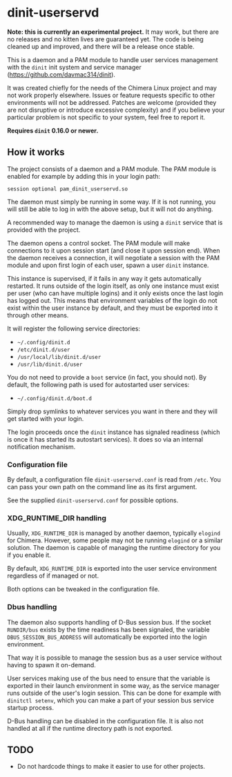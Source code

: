 # dinit-userservd

**Note: this is currently an experimental project.** It may work, but there
are no releases and no kitten lives are guaranteed yet. The code is being
cleaned up and improved, and there will be a release once stable.

This is a daemon and a PAM module to handle user services management with the
`dinit` init system and service manager (https://github.com/davmac314/dinit).

It was created chiefly for the needs of the Chimera Linux project and may not
work properly elsewhere. Issues or feature requests specific to other environments
will not be addressed. Patches are welcome (provided they are not disruptive or
introduce excessive complexity) and if you believe your particular problem is
not specific to your system, feel free to report it.

**Requires `dinit` 0.16.0 or newer.**

## How it works

The project consists of a daemon and a PAM module. The PAM module is enabled
for example by adding this in your login path:

```
session optional pam_dinit_userservd.so
```

The daemon must simply be running in some way. If it is not running, you will
still be able to log in with the above setup, but it will not do anything.

A recommended way to manage the daemon is using a `dinit` service that is
provided with the project.

The daemon opens a control socket. The PAM module will make connections to
it upon session start (and close it upon session end). When the daemon
receives a connection, it will negotiate a session with the PAM module
and upon first login of each user, spawn a user `dinit` instance.

This instance is supervised, if it fails in any way it gets automatically
restarted. It runs outside of the login itself, as only one instance must
exist per user (who can have multiple logins) and it only exists once the
last login has logged out. This means that environment variables of the
login do not exist within the user instance by default, and they must be
exported into it through other means.

It will register the following service directories:

* `~/.config/dinit.d`
* `/etc/dinit.d/user`
* `/usr/local/lib/dinit.d/user`
* `/usr/lib/dinit.d/user`

You do not need to provide a `boot` service (in fact, you should not).
By default, the following path is used for autostarted user services:

* `~/.config/dinit.d/boot.d`

Simply drop symlinks to whatever services you want in there and they will
get started with your login.

The login proceeds once the `dinit` instance has signaled readiness (which
is once it has started its autostart services). It does so via an internal
notification mechanism.

### Configuration file

By default, a configuration file `dinit-userservd.conf` is read from `/etc`.
You can pass your own path on the command line as its first argument.

See the supplied `dinit-userservd.conf` for possible options.

### XDG_RUNTIME_DIR handling

Usually, `XDG_RUNTIME_DIR` is managed by another daemon, typically `elogind`
for Chimera. However, some people may not be running `elogind` or a similar
solution. The daemon is capable of managing the runtime directory for you
if you enable it.

By default, `XDG_RUNTIME_DIR` is exported into the user service environment
regardless of if managed or not.

Both options can be tweaked in the configuration file.

### Dbus handling

The daemon also supports handling of D-Bus session bus. If the socket
`RUNDIR/bus` exists by the time readiness has been signaled, the
variable `DBUS_SESSION_BUS_ADDRESS` will automatically be exported into
the login environment.

That way it is possible to manage the session bus as a user service without
having to spawn it on-demand.

User services making use of the bus need to ensure that the variable is
exported in their launch environment in some way, as the service manager
runs outside of the user's login session. This can be done for example
with `dinitctl setenv`, which you can make a part of your session bus
service startup process.

D-Bus handling can be disabled in the configuration file. It is also
not handled at all if the runtime directory path is not exported.

## TODO

* Do not hardcode things to make it easier to use for other projects.
